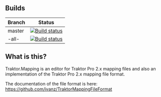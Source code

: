 ## Builds
|   Branch  |   Status   |
|------------|------|
| master     | [![Build status](https://ci.appveyor.com/api/projects/status/tg19igluhf8l5ewe/branch/master?svg=true)](https://ci.appveyor.com/project/ivanz/traktor-mapping/branch/master)  |
| -all-      | [![Build status](https://ci.appveyor.com/api/projects/status/tg19igluhf8l5ewe?svg=true)](https://ci.appveyor.com/project/ivanz/traktor-mapping) |

## What is this?

Traktor.Mapping is an editor for Traktor Pro 2.x mapping files and also an implementation of the Traktor Pro 2.x mapping file format.

The documentation of the file format is here: https://github.com/ivanz/TraktorMappingFileFormat
